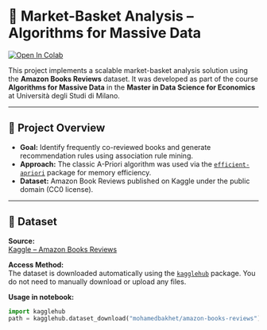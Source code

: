 # 🧠 Market-Basket Analysis – Algorithms for Massive Data

[![Open In Colab](https://colab.research.google.com/assets/colab-badge.svg)](
https://colab.research.google.com/github/Hadia-Eshan/apriori_market_basket_analysis/blob/main/apriori_market_basket_analysis.ipynb)

This project implements a scalable market-basket analysis solution using the **Amazon Books Reviews** dataset. It was developed as part of the course **Algorithms for Massive Data** in the **Master in Data Science for Economics** at Università degli Studi di Milano.

---

## 📌 Project Overview

- **Goal:** Identify frequently co-reviewed books and generate recommendation rules using association rule mining.
- **Approach:** The classic A-Priori algorithm was used via the [`efficient-apriori`](https://pypi.org/project/efficient-apriori/) package for memory efficiency.
- **Dataset:** Amazon Book Reviews published on Kaggle under the public domain (CC0 license).

---

## 📁 Dataset

**Source:**  
[Kaggle – Amazon Books Reviews](https://www.kaggle.com/datasets/mohamedbakhet/amazon-books-reviews)

**Access Method:**  
The dataset is downloaded automatically using the [`kagglehub`](https://pypi.org/project/kagglehub/) package. You do not need to manually download or upload any files.

**Usage in notebook:**
```python
import kagglehub
path = kagglehub.dataset_download("mohamedbakhet/amazon-books-reviews")


